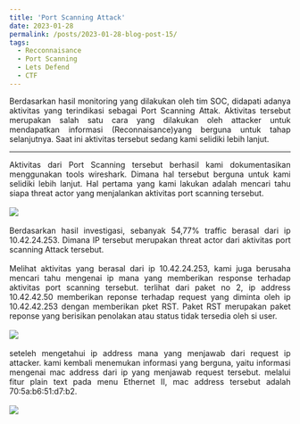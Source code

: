 ```yaml
---
title: 'Port Scanning Attack'
date: 2023-01-28
permalink: /posts/2023-01-28-blog-post-15/
tags:
  - Recconnaisance
  - Port Scanning
  - Lets Defend
  - CTF
---
```

<p style="text-align: justify;">
     Berdasarkan hasil monitoring yang dilakukan oleh tim SOC, didapati adanya aktivitas yang terindikasi sebagai Port Scanning Attak. Aktivitas tersebut merupakan salah satu cara yang dilakukan oleh attacker untuk mendapatkan informasi (Reconnaisance)yang berguna untuk tahap selanjutnya. Saat ini aktivitas tersebut sedang kami selidiki lebih lanjut.  
</p>

---
<p style="text-align: justify;">
    Aktivitas dari Port Scanning tersebut berhasil kami dokumentasikan menggunakan tools wireshark. Dimana hal tersebut berguna untuk kami selidiki lebih lanjut. Hal pertama yang kami lakukan adalah mencari tahu siapa threat actor yang menjalankan aktivitas port scanning tersebut.
    <br><br>
    <img src="https://user-images.githubusercontent.com/43168046/217628210-c8ce953b-fed1-4bfe-a049-9133f7497b1c.png">
    <br><br>
    Berdasarkan hasil investigasi, sebanyak 54,77% traffic berasal dari ip 10.42.24.253. Dimana IP tersebut merupakan threat actor dari aktivitas port scanning Attack tersebut. 
    <br><br>
    Melihat aktivitas yang berasal dari ip 10.42.24.253, kami juga berusaha mencari tahu mengenai ip mana yang memberikan response terhadap aktivitas port scanning tersebut. terlihat dari paket no 2, ip address 10.42.42.50 memberikan reponse terhadap request yang diminta oleh ip 10.42.42.253 dengan memberikan pket RST. Paket RST merupakan paket reponse yang berisikan penolakan atau status tidak tersedia oleh si user.
    <br><br>
    <img src="https://user-images.githubusercontent.com/43168046/217635751-aff01276-8ac7-44fb-9cc1-5c5b20a0f54c.png"> 
    <br><br>
    seteleh mengetahui ip address mana yang menjawab dari request ip attacker. kami kembali menemukan informasi yang berguna, yaitu informasi mengenai mac address dari ip yang menjawab request tersebut. melalui fitur plain text pada menu Ethernet II, mac address tersebut adalah 70:5a:b6:51:d7:b2. 
    <br><br>
    <img src="https://user-images.githubusercontent.com/43168046/217637341-bb9ca180-9d3e-4b35-a1bb-5d263fe1af31.png">
    

</p>